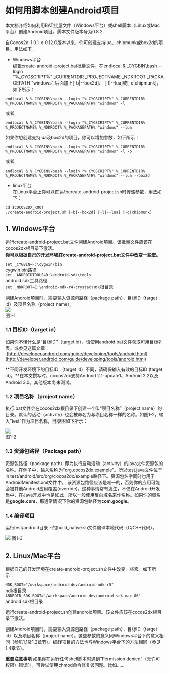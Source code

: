 # 如何用脚本创建Android项目

本文档介绍如何利用BAT批量文件（Windows平台）或shell脚本（Linux或Mac平台）创建Android项目。脚本文件版本号为0.8.2.

自Cocos2d-1.0.1-x-0.12.0版本以来，你可创建支持lua、chipmunk或box2d的项目。用法如下：

- Windows平台     
编辑create-android-project.bat批量文件，在endlocal & _CYGBIN\bash --login "%_CYGSCRIPT%" _CURRENTDIR _PROJECTNAME _NDKROOT _PACKAGEPATH "windows".后面加上[-b|--box2d]、 [-l|--lua]或[-c|chipmunk]，如下所示：
```
endlocal & %_CYGBIN%\bash --login "%_CYGSCRIPT%" %_CURRENTDIR% %_PROJECTNAME% %_NDKROOT% %_PACKAGEPATH% "windows" -l
```
或者
```
endlocal & %_CYGBIN%\bash --login "%_CYGSCRIPT%" %_CURRENTDIR% %_PROJECTNAME% %_NDKROOT% %_PACKAGEPATH% "windows" --lua
```
如果你想创建支持lua及box2d的项目，你可以增加参数，如下所示：      
```
endlocal & %_CYGBIN%\bash --login "%_CYGSCRIPT%" %_CURRENTDIR% %_PROJECTNAME% %_NDKROOT% %_PACKAGEPATH% "windows" -l -b
```
或者
```
endlocal & %_CYGBIN%\bash --login "%_CYGSCRIPT%" %_CURRENTDIR% %_PROJECTNAME% %_NDKROOT% %_PACKAGEPATH% "windows" --lua --box2d
```
- linux平台    
在Linux平台上你可以在运行create-android-project.sh时传递参数，用法如下：
```
cd $COCOS2DX_ROOT
./create-android-project.sh [-b|--box2d] [-l|--lua] [-c|chipmunk]
```

## 1. Windows平台

运行create-android-project.bat文件创建Android项目。该批量文件应该在cocos2dx根目录下激活。    
**你可以根据自己的开发环境在create-android-project.bat文件中改变一些宏。**  
   
```set _CYGBIN=F:\cygwin\bin ```       
cygwin bin路径    
```set _ANDROIDTOOLS=D:\android-sdk\tools```     
android sdk工具路径    
```set _NDKROOT=E:\android-ndk-r4-crystax```
ndk根目录    

创建Android项目时，需要输入资源包路径（package path）、目标ID（target id）及项目名称（project name）。    
![](./res/step1.jpg)     
图1-1 
### 1.1 目标ID（target id）

如果你不懂什么是“目标ID”（target id），请使用android.bat文件获取可用目标列表。或参见这篇文章：
 [http://developer.android.com/guide/developing/tools/android.html](http://developer.android.com/guide/developing/tools/android.html)

**不同开发环境下的目标ID （target id）不同，请确保输入有效的目标ID (target id)。**在本文撰写时，cocos2dx支持Android 2.1-update1、Android 2.2以及Android 3.0。其他版本尚未测试。

### 1.2 项目名称（project name）
执行.bat文件会在cocos2dx根目录下创建一个叫“项目名称”（project name）的目录。默认的活动（activity）也会被命名为与项目名称一样的名称。如图1-2，输入“test”作为项目名称，目录图如下所示：   

![](./res/step2.jpg)    
图1-2


### 1.3 资源包路径（Package path）
资源包路径（package path）即为执行启动活动（activity）的java文件资源包的名称。在例子中，输入名称为“org.cocos2dx.example”。所以test.java文件位于in test/android/src/org/cocos2dx/example路径下。资源包名字同时也用于AndroidMenifest.xml文件中。
该资源包路径应该是唯一的，否则你的应用可能会被其他Android应用覆盖(override)。这种事情常有发生，不仅在Android开发当中，在Java开发中也是如此，所以一般使用反向域名来作名称。如果你的域名是**google.com**，那通常情况下你的资源包路径为**com.google**。

### 1.4 编译项目
运行test/android目录下的build_native.sh文件编译本地代码（C/C++代码）。

![](./res/step3.jpg) 
图1-3

## 2. Linux/Mac平台

根据自己的开发环境在create-android-project.sh文件中改变一些宏。如下所示：

```NDK_ROOT="/workspace/android-dev/android-ndk-r5" ```    
ndk根目录     
```ANDROID_SDK_ROOT="/workspace/android-dev/android-sdk-mac_86" ```     
android sdk根目录

运行create-android-project.sh创建android项目。该文件应该在cocos2dx根目录下激活。

创建Android项目时，需要输入资源包路径（package path）、目标ID（target id）以及项目名称（project name）。这些参数的意义同Windows平台下的意义相同（参见1.1及1.2章节）。编译项目的方法也与Windows平台下的方法相同（参见1.4章节）。

**重要注意事项**
如果你在运行任何shell脚本时遇到“Permission denied”（无许可权限）错误时，可尝试使用chmod命令修复该问题。比如……